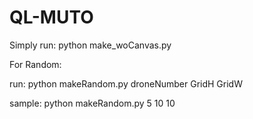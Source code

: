 # QL-MUTO
Simply run: python make_woCanvas.py

For Random:

run: python makeRandom.py droneNumber GridH GridW

sample: python makeRandom.py 5 10 10

